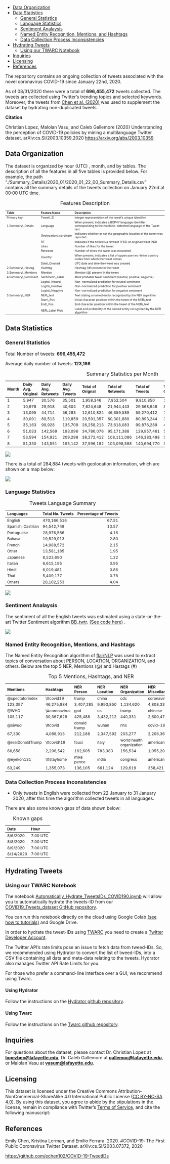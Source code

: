 -   [Data Organization](#data-organization)
-   [Data Statistics](#data-statistics)
    -   [General Statistics](#general-statistics)
    -   [Language Statistics](#language-statistics)
    -   [Sentiment Analaysis](#sentiment-analaysis)
    -   [Named Entity Recognition, Mentions, and
        Hashtags](#named-entity-recognition-mentions-and-hashtags)
    -   [Data Collection Process
        Inconsistencies](#data-collection-process-inconsistencies)
-   [Hydrating Tweets](#hydrating-tweets)
    -   [Using our TWARC Notebook](#using-our-twarc-notebook)
-   [Inquiries](#inquiries)
-   [Licensing](#licensing)
-   [References](#references)

The repository contains an ongoing collection of tweets associated with
the novel coronavirus COVID-19 since January 22nd, 2020.

As of 08/31/2020 there were a total of **696,455,472** tweets collected.
The tweets are collected using Twitter’s trending topics and selected
keywords. Moreover, the tweets from [Chen et
al. (2020)](https://github.com/echen102/COVID-19-TweetIDs) was used to
supplement the dataset by hydrating non-duplicated tweets.

**Citation**

Christian Lopez, Malolan Vasu, and Caleb Gallemore (2020) Understanding
the perception of COVID-19 policies by mining a multilanguage Twitter
dataset. arXiv:cs.SI/2003.10359,2020
<a href="https://arxiv.org/abs/2003.10359" class="uri">https://arxiv.org/abs/2003.10359</a>

Data Organization
-----------------

The dataset is organized by hour (UTC) , month, and by tables. The
description of all the features in all five tables is provided below.
For example, the path
“./Summary\_Details/2020\_01/2020\_01\_22\_00\_Summary\_Details.csv”
contains all the summary details of the tweets collection on January
22nd at 00:00 UTC time.

<table class="table table" style="margin-left: auto; margin-right: auto; font-size: 9px; margin-left: auto; margin-right: auto;">
<caption style="font-size: initial !important;">
Features Description
</caption>
<thead>
<tr>
<th style="text-align:left;font-weight: bold;">
Table
</th>
<th style="text-align:left;font-weight: bold;">
Feature.Name
</th>
<th style="text-align:left;font-weight: bold;">
Description
</th>
</tr>
</thead>
<tbody>
<tr>
<td style="text-align:left;">
Primary key
</td>
<td style="text-align:left;">
Tweet\_ID
</td>
<td style="text-align:left;">
Integer representation of the tweet’s unique identifier
</td>
</tr>
<tr>
<td style="text-align:left;">
1.Summary\_Details
</td>
<td style="text-align:left;">
Language
</td>
<td style="text-align:left;">
When present, indicates a BCP47 language identifier corresponding to the
machine-detected language of the Tweet text
</td>
</tr>
<tr>
<td style="text-align:left;">
</td>
<td style="text-align:left;">
Geolocation\_cordinate
</td>
<td style="text-align:left;">
Indicates whether or not the geographic location of the tweet was
reported
</td>
</tr>
<tr>
<td style="text-align:left;">
</td>
<td style="text-align:left;">
RT
</td>
<td style="text-align:left;">
Indicates if the tweet is a retweet (YES) or original tweet (NO)
</td>
</tr>
<tr>
<td style="text-align:left;">
</td>
<td style="text-align:left;">
Likes
</td>
<td style="text-align:left;">
Number of likes for the tweet
</td>
</tr>
<tr>
<td style="text-align:left;">
</td>
<td style="text-align:left;">
Retweets
</td>
<td style="text-align:left;">
Number of times the tweet was retweeted
</td>
</tr>
<tr>
<td style="text-align:left;">
</td>
<td style="text-align:left;">
Country
</td>
<td style="text-align:left;">
When present, indicates a list of uppercase two-letter country
codes from which the tweet comes
</td>
</tr>
<tr>
<td style="text-align:left;">
</td>
<td style="text-align:left;">
Date\_Created
</td>
<td style="text-align:left;">
UTC date and time the tweet was created
</td>
</tr>
<tr>
<td style="text-align:left;">
2.Summary\_Hastag
</td>
<td style="text-align:left;">
Hashtag
</td>
<td style="text-align:left;">
Hashtag (\#) present in the tweet
</td>
</tr>
<tr>
<td style="text-align:left;">
3.Summary\_Mentions
</td>
<td style="text-align:left;">
Mention
</td>
<td style="text-align:left;">
Mention (@) present in the tweet
</td>
</tr>
<tr>
<td style="text-align:left;">
4.Summary\_Sentiment
</td>
<td style="text-align:left;">
Sentiment\_Label
</td>
<td style="text-align:left;">
Most probable tweet sentiment (neutral, positive, negative)
</td>
</tr>
<tr>
<td style="text-align:left;">
</td>
<td style="text-align:left;">
Logits\_Neutral
</td>
<td style="text-align:left;">
Non-normalized prediction for neutral sentiment
</td>
</tr>
<tr>
<td style="text-align:left;">
</td>
<td style="text-align:left;">
Logits\_Positive
</td>
<td style="text-align:left;">
Non-normalized prediction for positive sentiment
</td>
</tr>
<tr>
<td style="text-align:left;">
</td>
<td style="text-align:left;">
Logits\_Negative
</td>
<td style="text-align:left;">
Non-normalized prediction for negative sentiment
</td>
</tr>
<tr>
<td style="text-align:left;">
5.Summary\_NER
</td>
<td style="text-align:left;">
NER\_text
</td>
<td style="text-align:left;">
Text stating a named entity recognized by the NER algorithm
</td>
</tr>
<tr>
<td style="text-align:left;">
</td>
<td style="text-align:left;">
Start\_Pos
</td>
<td style="text-align:left;">
Initial character position within the tweet of the NER\_text
</td>
</tr>
<tr>
<td style="text-align:left;">
</td>
<td style="text-align:left;">
End\_Pos
</td>
<td style="text-align:left;">
End character position within the tweet of the NER\_text
</td>
</tr>
<tr>
<td style="text-align:left;">
</td>
<td style="text-align:left;">
NER\_Label Prob
</td>
<td style="text-align:left;">
Label and probability of the named entity recognized by the NER
algorithm
</td>
</tr>
</tbody>
</table>

Data Statistics
---------------

### General Statistics

Total Number of tweets: **696,455,472**

Average daily number of tweets: **123,186**

<table class="table table" style="margin-left: auto; margin-right: auto; font-size: 12px; margin-left: auto; margin-right: auto;">
<caption style="font-size: initial !important;">
Summary Statistics per Month
</caption>
<thead>
<tr>
<th style="text-align:left;font-weight: bold;">
Month
</th>
<th style="text-align:left;font-weight: bold;">
Daily Avg. Original
</th>
<th style="text-align:left;font-weight: bold;">
Daily Avg. Retweets
</th>
<th style="text-align:left;font-weight: bold;">
Daily Avg. Tweets
</th>
<th style="text-align:left;font-weight: bold;">
Total of Orignal
</th>
<th style="text-align:left;font-weight: bold;">
Total of Retweets
</th>
<th style="text-align:left;font-weight: bold;">
Total of Tweets
</th>
<th style="text-align:left;font-weight: bold;">
Total with Geolocation
</th>
<th style="text-align:left;font-weight: bold;">
Max No. Retweets
</th>
<th style="text-align:left;font-weight: bold;">
Max No. Likes
</th>
</tr>
</thead>
<tbody>
<tr>
<td style="text-align:left;">
1
</td>
<td style="text-align:left;">
5,947
</td>
<td style="text-align:left;">
30,576
</td>
<td style="text-align:left;">
35,501
</td>
<td style="text-align:left;">
1,958,346
</td>
<td style="text-align:left;">
7,852,504
</td>
<td style="text-align:left;">
9,810,850
</td>
<td style="text-align:left;">
1,773
</td>
<td style="text-align:left;">
674,151
</td>
<td style="text-align:left;">
334,802
</td>
</tr>
<tr>
<td style="text-align:left;">
2
</td>
<td style="text-align:left;">
10,978
</td>
<td style="text-align:left;">
29,918
</td>
<td style="text-align:left;">
40,604
</td>
<td style="text-align:left;">
7,624,648
</td>
<td style="text-align:left;">
21,944,443
</td>
<td style="text-align:left;">
29,568,948
</td>
<td style="text-align:left;">
8,103
</td>
<td style="text-align:left;">
469,739
</td>
<td style="text-align:left;">
637,589
</td>
</tr>
<tr>
<td style="text-align:left;">
3
</td>
<td style="text-align:left;">
13,095
</td>
<td style="text-align:left;">
44,714
</td>
<td style="text-align:left;">
56,283
</td>
<td style="text-align:left;">
12,610,824
</td>
<td style="text-align:left;">
46,659,589
</td>
<td style="text-align:left;">
59,270,412
</td>
<td style="text-align:left;">
19,952
</td>
<td style="text-align:left;">
1,064,693
</td>
<td style="text-align:left;">
1,255,858
</td>
</tr>
<tr>
<td style="text-align:left;">
4
</td>
<td style="text-align:left;">
30,091
</td>
<td style="text-align:left;">
89,513
</td>
<td style="text-align:left;">
119,859
</td>
<td style="text-align:left;">
20,591,357
</td>
<td style="text-align:left;">
60,301,889
</td>
<td style="text-align:left;">
80,893,244
</td>
<td style="text-align:left;">
38,213
</td>
<td style="text-align:left;">
649,823
</td>
<td style="text-align:left;">
662,005
</td>
</tr>
<tr>
<td style="text-align:left;">
5
</td>
<td style="text-align:left;">
35,163
</td>
<td style="text-align:left;">
99,928
</td>
<td style="text-align:left;">
135,709
</td>
<td style="text-align:left;">
26,258,213
</td>
<td style="text-align:left;">
73,618,083
</td>
<td style="text-align:left;">
99,876,289
</td>
<td style="text-align:left;">
47,684
</td>
<td style="text-align:left;">
1,007,616
</td>
<td style="text-align:left;">
929,811
</td>
</tr>
<tr>
<td style="text-align:left;">
6
</td>
<td style="text-align:left;">
51,033
</td>
<td style="text-align:left;">
142,569
</td>
<td style="text-align:left;">
193,096
</td>
<td style="text-align:left;">
34,786,076
</td>
<td style="text-align:left;">
95,171,388
</td>
<td style="text-align:left;">
129,957,461
</td>
<td style="text-align:left;">
58,138
</td>
<td style="text-align:left;">
790,652
</td>
<td style="text-align:left;">
882,693
</td>
</tr>
<tr>
<td style="text-align:left;">
7
</td>
<td style="text-align:left;">
53,594
</td>
<td style="text-align:left;">
154,921
</td>
<td style="text-align:left;">
209,298
</td>
<td style="text-align:left;">
38,272,412
</td>
<td style="text-align:left;">
108,111,086
</td>
<td style="text-align:left;">
146,383,498
</td>
<td style="text-align:left;">
55,184
</td>
<td style="text-align:left;">
615,768
</td>
<td style="text-align:left;">
1,287,117
</td>
</tr>
<tr>
<td style="text-align:left;">
8
</td>
<td style="text-align:left;">
51,330
</td>
<td style="text-align:left;">
143,551
</td>
<td style="text-align:left;">
195,142
</td>
<td style="text-align:left;">
37,596,182
</td>
<td style="text-align:left;">
103,098,588
</td>
<td style="text-align:left;">
140,694,770
</td>
<td style="text-align:left;">
55,837
</td>
<td style="text-align:left;">
2,183,434
</td>
<td style="text-align:left;">
860,162
</td>
</tr>
</tbody>
</table>

![](https://github.com/lopezbec/COVID19_Tweets_Dataset/blob/master/Summary_Details/Tweets%20per%20Day.png)

There is a total of 284,884 tweets with geolocation information, which
are shown on a map below:

![](https://github.com/lopezbec/COVID19_Tweets_Dataset/blob/master/Summary_Details/GeoTweets.png)

### Language Statistics

<table class="table table" style="margin-left: auto; margin-right: auto; font-size: 12px; margin-left: auto; margin-right: auto;">
<caption style="font-size: initial !important;">
Tweets Language Summary
</caption>
<thead>
<tr>
<th style="text-align:left;font-weight: bold;">
Languages
</th>
<th style="text-align:left;font-weight: bold;">
Total No. Tweets
</th>
<th style="text-align:right;font-weight: bold;">
Percentage of Tweets
</th>
</tr>
</thead>
<tbody>
<tr>
<td style="text-align:left;">
English
</td>
<td style="text-align:left;">
470,166,516
</td>
<td style="text-align:right;">
67.51
</td>
</tr>
<tr>
<td style="text-align:left;">
Spanish; Castilian
</td>
<td style="text-align:left;">
94,542,748
</td>
<td style="text-align:right;">
13.57
</td>
</tr>
<tr>
<td style="text-align:left;">
Portuguese
</td>
<td style="text-align:left;">
28,976,586
</td>
<td style="text-align:right;">
4.16
</td>
</tr>
<tr>
<td style="text-align:left;">
Bahasa
</td>
<td style="text-align:left;">
19,529,913
</td>
<td style="text-align:right;">
2.80
</td>
</tr>
<tr>
<td style="text-align:left;">
French
</td>
<td style="text-align:left;">
14,988,572
</td>
<td style="text-align:right;">
2.15
</td>
</tr>
<tr>
<td style="text-align:left;">
Other
</td>
<td style="text-align:left;">
13,581,185
</td>
<td style="text-align:right;">
1.95
</td>
</tr>
<tr>
<td style="text-align:left;">
Japanese
</td>
<td style="text-align:left;">
8,523,690
</td>
<td style="text-align:right;">
1.22
</td>
</tr>
<tr>
<td style="text-align:left;">
Italian
</td>
<td style="text-align:left;">
6,615,195
</td>
<td style="text-align:right;">
0.95
</td>
</tr>
<tr>
<td style="text-align:left;">
Hindi
</td>
<td style="text-align:left;">
6,019,481
</td>
<td style="text-align:right;">
0.86
</td>
</tr>
<tr>
<td style="text-align:left;">
Thai
</td>
<td style="text-align:left;">
5,409,177
</td>
<td style="text-align:right;">
0.78
</td>
</tr>
<tr>
<td style="text-align:left;">
Others
</td>
<td style="text-align:left;">
28,102,253
</td>
<td style="text-align:right;">
4.04
</td>
</tr>
</tbody>
</table>

![](https://github.com/lopezbec/COVID19_Tweets_Dataset/blob/master/Summary_Details/Tweets%20by%20Language%20Line%20plot.png)

### Sentiment Analaysis

The sentiment of all the English tweets was estimated using a
state-or-the-art Twitter Sentiment algorithm
[BB\_twtr](https://arxiv.org/abs/1704.06125). [(See code
here)](https://github.com/leelaylay/TweetSemEval) .

![](https://github.com/lopezbec/COVID19_Tweets_Dataset/blob/master/Summary_Sentiment/Tweets%20Sentiment.png)

### Named Entity Recognition, Mentions, and Hashtags

The Named Entity Recognition algorithm of
[flairNLP](https://github.com/flairNLP/flair) was used to extract topics
of conversation about PERSON, LOCATION, ORGANIZATION, and others. Below
are the top 5 NER, Mentions (@) and Hastags (\#)

<table class="table table" style="margin-left: auto; margin-right: auto; font-size: 12px; margin-left: auto; margin-right: auto;">
<caption style="font-size: initial !important;">
Top 5 Mentions, Hashtags, and NER
</caption>
<thead>
<tr>
<th style="text-align:left;font-weight: bold;">
Mentions
</th>
<th style="text-align:left;font-weight: bold;">
Hashtags
</th>
<th style="text-align:left;font-weight: bold;">
NER Person
</th>
<th style="text-align:left;font-weight: bold;">
NER Location
</th>
<th style="text-align:left;font-weight: bold;">
NER Organization
</th>
<th style="text-align:left;font-weight: bold;">
NER Miscellaneous
</th>
</tr>
</thead>
<tbody>
<tr>
<td style="text-align:left;">
@spectatorindex
</td>
<td style="text-align:left;">
\#covid19
</td>
<td style="text-align:left;">
trump
</td>
<td style="text-align:left;">
china
</td>
<td style="text-align:left;">
cdc
</td>
<td style="text-align:left;">
coronavirus
</td>
</tr>
<tr>
<td style="text-align:left;">
123,397
</td>
<td style="text-align:left;">
46,275,884
</td>
<td style="text-align:left;">
3,407,285
</td>
<td style="text-align:left;">
9,993,850
</td>
<td style="text-align:left;">
1,134,620
</td>
<td style="text-align:left;">
4,808,336
</td>
</tr>
<tr>
<td style="text-align:left;">
@WHO
</td>
<td style="text-align:left;">
\#coronavirus
</td>
<td style="text-align:left;">
god
</td>
<td style="text-align:left;">
us
</td>
<td style="text-align:left;">
trump
</td>
<td style="text-align:left;">
chinese
</td>
</tr>
<tr>
<td style="text-align:left;">
105,117
</td>
<td style="text-align:left;">
30,367,629
</td>
<td style="text-align:left;">
425,488
</td>
<td style="text-align:left;">
3,432,212
</td>
<td style="text-align:left;">
440,331
</td>
<td style="text-align:left;">
2,600,473
</td>
</tr>
<tr>
<td style="text-align:left;">
@siwuol
</td>
<td style="text-align:left;">
\#covid
</td>
<td style="text-align:left;">
donald trump
</td>
<td style="text-align:left;">
wuhan
</td>
<td style="text-align:left;">
nhs
</td>
<td style="text-align:left;">
covid-19
</td>
</tr>
<tr>
<td style="text-align:left;">
67,330
</td>
<td style="text-align:left;">
4,088,915
</td>
<td style="text-align:left;">
212,188
</td>
<td style="text-align:left;">
2,347,592
</td>
<td style="text-align:left;">
203,277
</td>
<td style="text-align:left;">
2,206,367
</td>
</tr>
<tr>
<td style="text-align:left;">
@realDonaldTrump
</td>
<td style="text-align:left;">
\#covid\<u+30fc\>19
</td>
<td style="text-align:left;">
fauci
</td>
<td style="text-align:left;">
italy
</td>
<td style="text-align:left;">
world health organization
</td>
<td style="text-align:left;">
americans
</td>
</tr>
<tr>
<td style="text-align:left;">
66,658
</td>
<td style="text-align:left;">
2,298,542
</td>
<td style="text-align:left;">
162,605
</td>
<td style="text-align:left;">
783,383
</td>
<td style="text-align:left;">
156,534
</td>
<td style="text-align:left;">
1,055,204
</td>
</tr>
<tr>
<td style="text-align:left;">
@eyekon131
</td>
<td style="text-align:left;">
\#stayhome
</td>
<td style="text-align:left;">
mike pence
</td>
<td style="text-align:left;">
india
</td>
<td style="text-align:left;">
congress
</td>
<td style="text-align:left;">
american
</td>
</tr>
<tr>
<td style="text-align:left;">
63,249
</td>
<td style="text-align:left;">
1,355,073
</td>
<td style="text-align:left;">
136,105
</td>
<td style="text-align:left;">
661,124
</td>
<td style="text-align:left;">
129,619
</td>
<td style="text-align:left;">
358,421
</td>
</tr>
</tbody>
</table>

### Data Collection Process Inconsistencies

-   Only tweets in English were collected from 22 January to 31 January
    2020, after this time the algorithm collected tweets in all
    languages.

There are also some known gaps of data shown below:

<table class="table table" style="margin-left: auto; margin-right: auto; font-size: 12px; margin-left: auto; margin-right: auto;">
<caption style="font-size: initial !important;">
Known gaps
</caption>
<thead>
<tr>
<th style="text-align:left;font-weight: bold;">
Date
</th>
<th style="text-align:left;font-weight: bold;">
Hour
</th>
</tr>
</thead>
<tbody>
<tr>
<td style="text-align:left;">
8/6/2020
</td>
<td style="text-align:left;">
7:00 UTC
</td>
</tr>
<tr>
<td style="text-align:left;">
8/8/2020
</td>
<td style="text-align:left;">
7:00 UTC
</td>
</tr>
<tr>
<td style="text-align:left;">
8/9/2020
</td>
<td style="text-align:left;">
7:00 UTC
</td>
</tr>
<tr>
<td style="text-align:left;">
8/14/2020
</td>
<td style="text-align:left;">
7:00 UTC
</td>
</tr>
</tbody>
</table>

Hydrating Tweets
----------------

### Using our TWARC Notebook

The notebook
[Automatically\_Hydrate\_TweetsIDs\_COVID190.ipynb](https://github.com/lopezbec/COVID19_Tweets_Dataset/blob/master/Automatically_Hydrate_TweetsIDs_COVID19.ipynb)
will allow you to automatically hydrate the tweets-ID from our
[COVID19\_Tweets\_dataset GitHub
repository](https://github.com/lopezbec/COVID19_Tweets_Dataset).

You can run this notebook directly on the cloud using Google Colab [(see
how to
tutorials)](https://colab.research.google.com/notebooks/welcome.ipynb#scrollTo=xitplqMNk_Hc)
and Google Drive.

In order to hydrate the tweet-IDs using
[TWARC](https://github.com/DocNow/twarc) you need to create a [Twitter
Developer Account](https://developer.twitter.com/en/apply-for-access).

The Twitter API’s rate limits pose an issue to fetch data from
tweed-IDs. So, we recommended using Hydrator to convert the list of
tweed-IDs, into a CSV file containing all data and meta-data relating to
the tweets. Hydrator also manages Twitter API Rate Limits for you.

For those who prefer a command-line interface over a GUI, we recommend
using Twarc.

#### Using Hydrator

Follow the instructions on the [Hydrator github
repository](https://github.com/DocNow/hydrator).

#### Using Twarc

Follow the instructions on the [Twarc github
repository](https://github.com/DocNow/twarc).

Inquiries
---------

For questions about the dataset, please contact Dr. Christian Lopez at
**<a href="mailto:lopezbec@lafayette.edu" class="email">lopezbec@lafayette.edu</a>**,
Dr. Caleb Gallemore at
**<a href="mailto:gallemoc@lafayette.edu" class="email">gallemoc@lafayette.edu</a>**,
or Malolan Vasu at
**<a href="mailto:vasum@lafayette.edu" class="email">vasum@lafayette.edu</a>**.

Licensing
---------

This dataset is licensed under the Creative Commons
Attribution-NonCommercial-ShareAlike 4.0 International Public License
([CC BY-NC-SA 4.0](https://creativecommons.org/licenses/by-nc-sa/4.0/)).
By using this dataset, you agree to abide by the stipulations in the
license, remain in compliance with Twitter’s [Terms of
Service](https://developer.twitter.com/en/developer-terms/agreement-and-policy),
and cite the following manuscript:

References
----------

<a name="chen"></a> Emily Chen, Kristina Lerman, and Emilio Ferrara.
2020. \#COVID-19: The First Public Coronavirus Twitter Dataset.
arXiv:cs.SI/2003.07372, 2020

<a href="https://github.com/echen102/COVID-19-TweetIDs" class="uri">https://github.com/echen102/COVID-19-TweetIDs</a>
